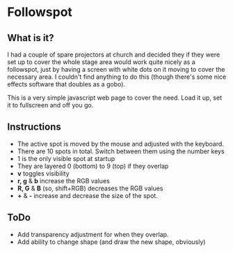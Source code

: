 # Followspot

## What is it?
I had a couple of spare projectors at church and decided they if they were set up to cover the whole stage area would work quite nicely as a followspot, just by having a screen with white dots on it moving to cover the necessary area.
I couldn't find anything to do this (though there's some nice effects software that doubles as a gobo).

This is a very simple javascript web page to cover the need. Load it up, set it to fullscreen and off you go.

## Instructions
- The active spot is moved by the mouse and adjusted with the keyboard.
- There are 10 spots in total. Switch between them using the number keys
- 1 is the only visible spot at startup
- They are layered 0 (bottom) to 9 (top) if they overlap
- **v** toggles visibility
- **r, g** & **b** increase the RGB values
- **R, G** & **B** (so, shift+RGB) decreases the RGB values
- **+** & **-** increase and decrease the size of the spot.

## ToDo
- Add transparency adjustment for when they overlap.
- Add ability to change shape (and draw the new shape, obviously)